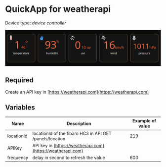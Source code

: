 # QuickApp for weatherapi

Device type: *device controller*

![Screenshot](screen-weather.png)

## Required

Create an API key in [https://weatherapi.com](https://weatherapi.com)

## Variables

| Name          | Description   | Example of value |
| ------------- | ------------- |------------------|
| locationId    | locationId of the fibaro HC3 in API GET /panels/location   | 219 |
| APIKey  | API key in [https://weatherapi.com](https://weatherapi.com)  | |
| frequency  | delay in second to refresh the value  | 600 |



